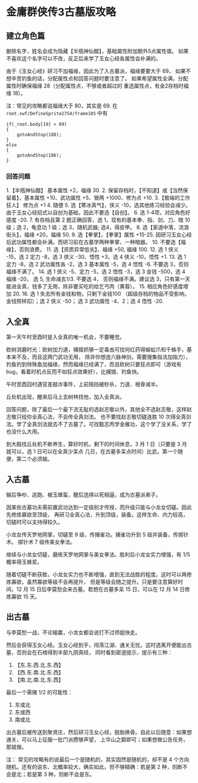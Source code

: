 # 金庸群侠传3古墓版攻略

建立角色篇
-----------

删除名字，姓名会成为隐藏【半瓶神仙醋】，基础属性附加额外5点属性值。
如果不喜欢这个名字可以不改，反正后来学了玉女心经各属性会补满的。

由于《玉女心经》研习不加福缘，因此为了入古墓派，福缘要要大于 69，
如果不想辛苦钓鱼的话，分配属性点和回答问题时要注意了。
如果希望属性全满，分配属性时确保福缘 28（分配属性点，不够或者超过的
重选属性点，有金2存档时福缘 18）。

注：常见的攻略都说福缘大于 80，其实是 69.
在 `root.swf/DefineSprite2754/frame185` 中有

```
if(_root.body[19] > 69)
{
    gotoAndStop(188);
}
else
{
    gotoAndStop(186);
}
```

### 回答问题

1.【半瓶神仙醋】 基本属性 +2，福缘 30.
2. 保留存档时，【不知道】或【当然保留着】，基本属性 +10、武功属性 +5、银两 +1000、修为点 +10.
3.【极端的工作狂人】 修为点 +1
4. 随便
5. 选【寒冰真气】，侠义 -10，选其他练习经验会减少。由于玉女心经招式以自创为基础，因此不要选【自创】。
6. 选 1-4项，对应角色好感度 -20.
7. 有存档且第 2 题正确回答，选 1，现有的基本拳、指、剑、刀、暗 10 级；选 2，龟息功 1 级；选 3，随机武器;
   选4，得皮甲。
8. 选【家道中落，流浪街头】，福缘 +20，福缘 50.
9. 选【拳掌】，【拳掌】属性 +15-25. 因研习玉女心经后武功属性都会补满。而研习前在古墓学两种拳掌、一种暗器。
10. 不要选【福缘】，否则浪费。
11. 选【资质异常低劣】，福缘 +50, 福缘 100.
12. 选 1 侠义 -15，选 2 定力 -8，选 3 侠义 -30、悟性 +3，选 4 侠义 -10，悟性 +1.
13. 选 1 定力 -8，选 2 武功属性各 -2，选 3 基本属性 -5，选 4 悟性 -6. 不要选 3，否则福缘不满了。
14. 选 1 侠义 -5、定力 -5，选 2 悟性 -3，选 3 金钱 -500，选 4 福缘 -20， 选 5, 生命减去1/3.
    不要选 4， 否则福缘不满。建议选 3，只有第一天能进全真，钱多了无用，除非要买吃的给乞丐丙（黄蓉）。
15. 相应角色好感度增加 20.
16. 选 1 失去所有金钱和物，只剩下金钱100 （超级存档的物品不受影响，金钱照样扣）；选 2 侠义 -50；
    选 3 武功属性 -4、2；选 4 悟性 -20.

入全真
-------

第一天午时至酉时是入全真的唯一机会，不要睡觉。

砍树消磨时光：砍树加力道，捕猎抓够一定毒虫可找何红药得蜈蚣爪和千蛛手，基本来不及，而且这两门武功无用，
除非你想连六脉神剑，需要搜集指法加指力），钓鱼钓到特殊鱼加福缘，然而福缘已经满了，而且砍树只要狂点即可（游戏有 bug，看着时机点反而不如狂点效果好），比捕猎、钓鱼快。

午时至酉回村遇官差敲诈事件，上前阻挡被秒杀，力道、根骨减半。

丘处机出现，醒来后马上去树林找他，加入全真派。

回答问题，除了最后一个最下流无耻的选赵志敬以外，其他全不选赵志敬，这样赵志敬只给你全真心法，不会传全真剑法。
也不要找赵志敬切磋连胜 10 次得全真剑法。学了全真剑法就去不了古墓了。可找甄志丙学金雁功，这个学了没关系，学了
也没什么大用。

到大殿找丘处机不断养生，算好时机，剩下的时间休息，3 月 1 日（只要是 3 月就可以，选 1 日可以在全真少呆点
几日，在古墓多呆点时间）比武，第一个随便，第二个必须输。

入古墓
------

输后争吵、逃跑、被玉蜂蜇，醒后选择以死相逼，成为古墓派弟子。

因某些古墓功夫需前置武功达到一定级别才传授，而升级只能与小龙女切磋。因此先修炼寡欲至顶级，
再研习全真心法，升到顶级，装备。这样生命、内力较高，切磋时可以支持得较久。

小龙女传天罗地网掌，切磋至 9 级，传捕雀功。捕雀功升到 5 级并装备，传掷针术。
掷针术 7 级传美女拳法。

继续与小龙女切磋，磨练天罗地网掌与美女拳法。胜利后小龙女实力增强，有 1/5 概率得玉蜂浆。

随着切磋不断获胜，小龙女实力也不断增强，直到无法战胜的程度。这时可以再修炼寡欲，虽然寡欲等级不会再提升，
但是等级会随之提升。只是要注意算好时间，12 月 15 日后李莫愁会来古墓。若想在古墓多呆 15 日，可以在 12 月
14 日修炼寡欲 15 天。

出古墓
-------

与李莫愁一战，不论输赢，小龙女都会说打不过师姐快走。

然后会获得玉女心经。玉女心经到手，闯荡江湖、通关无忧。这时选离开便能出古墓，否则会在石棺得到半部九阴真经，
同时看到密道提示，提示有三种：

1. 【东.东.西.北.东.西】
2. 【西.东.南.北.东.西】
3. 【南.北.南.北.东.西】

最后一个需赌 1/2 的可能性：

1. 东或北
2. 东或西
3. 南或北

出古墓后被传送到聚贤庄，然后研习玉女心经，脱胎换骨。自此以后随意：如果想通关，可以马上征服一批门派攒够声望，
上华山之巅即可；如果想做公告任务，那就做。

注： 常见的攻略有的说最后一个是随机的，其实固然是随机的，却不是 4 个方向随机。还有的说东、北概率较大，确实如此，但不够精确：若是第 2 种，则断不会是北；若是第 3 种，则断不会是东。
